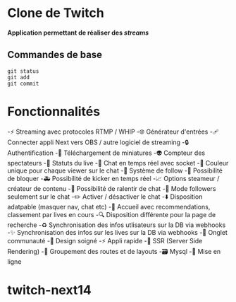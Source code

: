 # Clone de Twitch

**Application permettant de réaliser des _streams_**

## Commandes de base

```
git status
git add
git commit
```

# Fonctionnalités

-:zap: Streaming avec protocoles RTMP / WHIP
-:globe_with_meridians: Générateur d'entrées
-:adhesive_bandage: Connecter appli Next vers OBS / autre logiciel de streaming
-:lock: Authentification
-:camera_flash: Téléchargement de miniatures
-:alien: Compteur des spectateurs
-:triangular_flag_on_post: Statuts du live
-:speech_balloon: Chat en temps réel avec socket
-:art: Couleur unique pour chaque viewer sur le chat
-:beers: Système de follow
-:passport_control: Possibilité de bloquer
-:ambulance: Possibilité de kicker en temps réel
-:chart_with_upwards_trend: Options steameur / créateur de contenu
-:see_no_evil: Possibilité de ralentir de chat
-:closed_lock_with_key: Mode followers seulement sur le chat
-:pencil2: Activer / désactiver le chat
-:arrow_down: Disposition adatpable (masquer nav, chat etc)
-:rocket: Accueil avec recommendations, classement par lives en cours
-:mag: Disposition différente pour la page de recherche
-:recycle: Synchronisation des infos utlisateurs sur la DB via webhooks
-:sparkles: Synchronisation des infos sur les lives sur la DB via webhooks
-:children_crossing: Onglet communauté
-:art: Design soigné
-:zap: Appli rapide
-:memo: SSR (Server Side Rendering)
-:seedling: Groupement des routes et de layouts
-:card_file_box: Mysql
-:rocket: Mise en ligne
# twitch-next14
